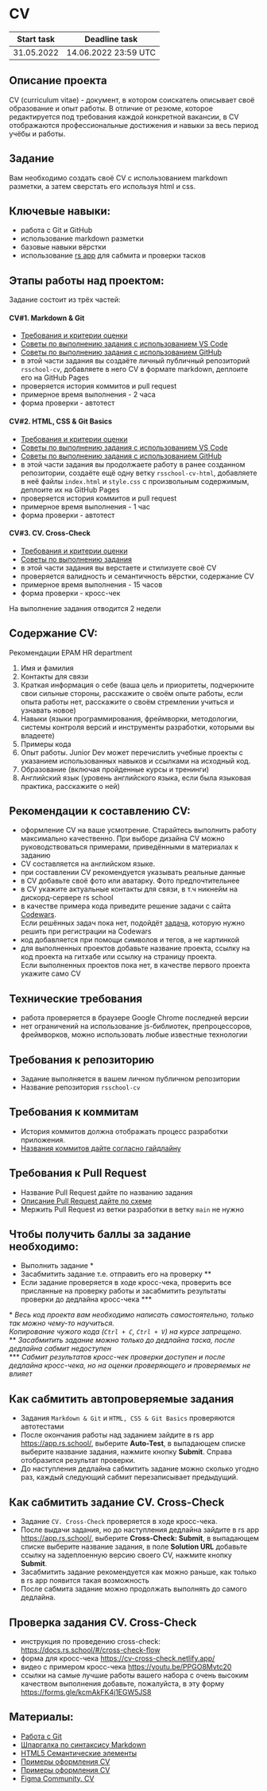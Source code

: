 # CV

| Start task | Deadline task        | 
|------------|----------------------|
| 31.05.2022 | 14.06.2022 23:59 UTC |

## Описание проекта
CV (сurriculum vitae) - документ, в котором соискатель описывает своё образование и опыт работы. В отличие от резюме, которое редактируется под требования каждой конкретной вакансии, в CV отображаются профессиональные достижения и навыки за весь период учёбы и работы.  

## Задание
Вам необходимо создать своё CV с использованием markdown разметки, а затем сверстать его используя html и css.

## Ключевые навыки:
- работа с Git и GitHub
- использование markdown разметки
- базовые навыки вёрстки
- использование [rs app](https://app.rs.school/) для сабмита и проверки тасков

## Этапы работы над проектом:
Задание состоит из трёх частей:
#### CV#1. Markdown & Git 
- [Требования и критерии оценки](git-markdown.md)
- [Советы по выполнению задания с использованием VS Code](cv-hints.md)
- [Советы по выполнению задания с использованием GitHub](cv-github-hints.md)
- в этой части задания вы создаёте личный публичный репозиторий `rsschool-cv`, добавляете в него CV в формате markdown, деплоите его на GitHub Pages
- проверяется история коммитов и pull request
- примерное время выполнения - 2 часа
- форма проверки - автотест
#### CV#2. HTML, CSS & Git Basics 
- [Требования и критерии оценки](html-css-git.md)
- [Советы по выполнению задания с использованием VS Code](cv-hints.md)
- [Советы по выполнению задания с использованием GitHub](cv-github-hints.md)
- в этой части задания вы продолжаете работу в ранее созданном репозитории, создаёте ещё одну ветку `rsschool-cv-html`, добавляете в неё файлы `index.html` и `style.css` с произвольным содержимым, деплоите их на GitHub Pages
- проверяется история коммитов и pull request
- примерное время выполнения - 1 час
- форма проверки - автотест
#### CV#3. CV. Cross-Check 
- [Требования и критерии оценки](cv-stage0.md)
- [Советы по выполнению задания](cv-stage0-hints.md)
- в этой части задания вы верстаете и стилизуете своё CV
- проверяется валидность и семантичность вёрстки, содержание CV
- примерное время выполнения - 15 часов
- форма проверки - кросс-чек

На выполнение задания отводится 2 недели

## Содержание CV:
Рекомендации EPAM HR department 
1. Имя и фамилия
2. Контакты для связи
3. Краткая информация о себе (ваша цель и приоритеты, подчеркните свои сильные стороны, расскажите о своём опыте работы, если опыта работы нет, расскажите о своём стремлении учиться и узнавать новое)
4. Навыки (языки программирования, фреймворки, методологии, системы контроля версий и инструменты разработки, которыми вы владеете)
5. Примеры кода
6. Опыт работы. Junior Dev может перечислить учебные проекты с указанием использованных навыков и ссылками на исходный код. 
7. Образование (включая пройденные курсы и тренинги)
8. Английский язык (уровень английского языка, если была языковая практика, расскажите о ней)

## Рекомендации к составлению CV:
- оформление CV на ваше усмотрение. Старайтесь выполнить работу максимально качественно. При выборе дизайна CV можно руководствоваться примерами, приведёнными в материалах к заданию
- CV составляется на английском языке.
- при составлении CV рекомендуется указывать реальные данные
- в CV добавьте своё фото или аватарку. Фото предпочтительнее
- в CV укажите актуальные контакты для связи, в т.ч никнейм на дискорд-сервере rs school
- в качестве примера кода приведите решение задачи с сайта [Codewars](https://www.codewars.com/).  
Если решённых задач пока нет, подойдёт [задача](https://www.codewars.com/kata/50654ddff44f800200000004/train/javascript), которую нужно решить при регистрации на Codewars
- код добавляется при помощи символов и тегов, а не картинкой
- для выполненных проектов добавьте название проекта, ссылку на код проекта на гитхабе или ссылку на страницу проекта.  
Если выполненных проектов пока нет, в качестве первого проекта укажите само CV

## Технические требования
- работа проверяется в браузере Google Chrome последней версии
- нет ограничений на использование js-библиотек, препроцессоров, фреймворков, можно использовать любые известные технологии 

## Требования к репозиторию
- Задание выполняется в вашем личном публичном репозитории
- Название репозитория `rsschool-cv`

## Требования к коммитам
- История коммитов должна отображать процесс разработки приложения.
- [Названия коммитов дайте согласно гайдлайну](https://docs.rs.school/#/git-convention)

## Требования к Pull Request
- Название Pull Request дайте по названию задания
- [Описание Pull Request дайте по схеме](https://docs.rs.school/#/pull-request-review-process?id=Требования-к-pull-request-pr)  
- Мержить Pull Request из ветки разработки в ветку `main` не нужно

## Чтобы получить баллы за задание необходимо: 
- Выполнить задание \*
- Засабмитить задание т.е. отправить его на проверку \**  
- Если задание проверяется в ходе кросс-чека, проверить все присланные на проверку работы и засабмитить результаты проверки до дедлайна кросс-чека \***  

\* *Весь код проекта вам необходимо написать самостоятельно, только так можно чему-то научиться.  
Копирование чужого кода (`Ctrl + C`, `Ctrl + V`) на курсе запрещено.*  
\** *Засабмитить задание можно только до дедлайна таска, после дедлайна сабмит недоступен*  
\*** *Сабмит результатов кросс-чек проверки доступен и после дедлайна кросс-чека, но на оценки проверяющего  и проверяемых не влияет*  


## Как сабмитить автопроверяемые задания
- Задания `Markdown & Git` и `HTML, CSS & Git Basics` проверяются автотестами  
- После окончания работы над заданием зайдите в rs app https://app.rs.school/, выберите **Auto-Test**, в выпадающем списке выберите название задания, нажмите кнопку **Submit**. Справа отобразится результат проверки.  
- До наступления дедлайна сабмитить задание можно сколько угодно раз, каждый следующий сабмит перезаписывает предыдущий.

## Как сабмитить задание CV. Cross-Check
- Задание `CV. Cross-Check` проверяется в ходе кросс-чека.  
- После выдачи задания, но до наступления дедлайна зайдите в rs app https://app.rs.school/, выберите **Cross-Check: Submit**, в выпадающем списке выберите название задания, в поле **Solution URL** добавьте ссылку на задеплоенную версию своего CV, нажмите кнопку **Submit**.  
- Засабмитить задание рекомендуется как можно раньше, как только в rs app появится такая возможность
- После сабмита задание можно продолжать выполнять до самого дедлайна.

## Проверка задания CV. Cross-Check
- инструкция по проведению cross-check: https://docs.rs.school/#/cross-check-flow
- форма для кросс-чека https://cv-cross-check.netlify.app/
- видео с примером кросс-чека https://youtu.be/PPGO8Mvtc20
- ссылки на самые лучшие работы вашего набора с очень высоким качеством выполнения добавьте, пожалуйста, в эту форму https://forms.gle/kcmAkFK4j1EGW5JS8

## Материалы:
- [Работа с Git](git.md)
- [Шпаргалка по синтаксису Markdown](https://ydmitry.ru/blog/rukovodstvo-po-markdown-dlya-uproshcheniya-veb-razrabotki/)
- [HTML5 Семантические элементы](https://html5css.ru/html/html5_semantic_elements.php)
- [Примеры оформления CV](https://www.freepik.com/free-photos-vectors/cv-template)
- [Примеры оформления CV](https://www.canva.com/resumes/templates/)
- [Figma Community. CV](https://www.figma.com/community/search?model_type=hub_files&q=cv)

